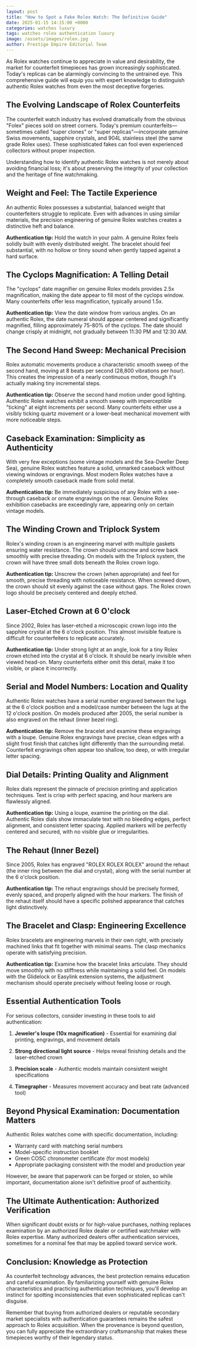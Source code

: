 ```yaml
---
layout: post
title: "How to Spot a Fake Rolex Watch: The Definitive Guide"
date: 2025-01-15 14:15:00 +0000
categories: watches luxury
tags: watches rolex authentication luxury
image: /assets/images/rolex.jpg
author: Prestige Empire Editorial Team
---
```


As Rolex watches continue to appreciate in value and desirability, the market for counterfeit timepieces has grown increasingly sophisticated. Today's replicas can be alarmingly convincing to the untrained eye. This comprehensive guide will equip you with expert knowledge to distinguish authentic Rolex watches from even the most deceptive forgeries.

## The Evolving Landscape of Rolex Counterfeits

The counterfeit watch industry has evolved dramatically from the obvious "Folex" pieces sold on street corners. Today's premium counterfeits—sometimes called "super clones" or "super replicas"—incorporate genuine Swiss movements, sapphire crystals, and 904L stainless steel (the same grade Rolex uses). These sophisticated fakes can fool even experienced collectors without proper inspection.

Understanding how to identify authentic Rolex watches is not merely about avoiding financial loss; it's about preserving the integrity of your collection and the heritage of fine watchmaking.

## Weight and Feel: The Tactile Experience

An authentic Rolex possesses a substantial, balanced weight that counterfeiters struggle to replicate. Even with advances in using similar materials, the precision engineering of genuine Rolex watches creates a distinctive heft and balance.

**Authentication tip:** Hold the watch in your palm. A genuine Rolex feels solidly built with evenly distributed weight. The bracelet should feel substantial, with no hollow or tinny sound when gently tapped against a hard surface.

## The Cyclops Magnification: A Telling Detail

The "cyclops" date magnifier on genuine Rolex models provides 2.5x magnification, making the date appear to fill most of the cyclops window. Many counterfeits offer less magnification, typically around 1.5x.

**Authentication tip:** View the date window from various angles. On an authentic Rolex, the date numeral should appear centered and significantly magnified, filling approximately 75-80% of the cyclops. The date should change crisply at midnight, not gradually between 11:30 PM and 12:30 AM.

## The Second Hand Sweep: Mechanical Precision

Rolex automatic movements produce a characteristic smooth sweep of the second hand, moving at 8 beats per second (28,800 vibrations per hour). This creates the impression of a nearly continuous motion, though it's actually making tiny incremental steps.

**Authentication tip:** Observe the second hand motion under good lighting. Authentic Rolex watches exhibit a smooth sweep with imperceptible "ticking" at eight increments per second. Many counterfeits either use a visibly ticking quartz movement or a lower-beat mechanical movement with more noticeable steps.

## Caseback Examination: Simplicity as Authenticity

With very few exceptions (some vintage models and the Sea-Dweller Deep Sea), genuine Rolex watches feature a solid, unmarked caseback without viewing windows or engravings. Most modern Rolex watches have a completely smooth caseback made from solid metal.

**Authentication tip:** Be immediately suspicious of any Rolex with a see-through caseback or ornate engravings on the rear. Genuine Rolex exhibition casebacks are exceedingly rare, appearing only on certain vintage models.

## The Winding Crown and Triplock System

Rolex's winding crown is an engineering marvel with multiple gaskets ensuring water resistance. The crown should unscrew and screw back smoothly with precise threading. On models with the Triplock system, the crown will have three small dots beneath the Rolex crown logo.

**Authentication tip:** Unscrew the crown (when appropriate) and feel for smooth, precise threading with noticeable resistance. When screwed down, the crown should sit evenly against the case without gaps. The Rolex crown logo should be precisely centered and deeply etched.

## Laser-Etched Crown at 6 O'clock

Since 2002, Rolex has laser-etched a microscopic crown logo into the sapphire crystal at the 6 o'clock position. This almost invisible feature is difficult for counterfeiters to replicate accurately.

**Authentication tip:** Under strong light at an angle, look for a tiny Rolex crown etched into the crystal at 6 o'clock. It should be nearly invisible when viewed head-on. Many counterfeits either omit this detail, make it too visible, or place it incorrectly.

## Serial and Model Numbers: Location and Quality

Authentic Rolex watches have a serial number engraved between the lugs at the 6 o'clock position and a model/case number between the lugs at the 12 o'clock position. On models produced after 2005, the serial number is also engraved on the rehaut (inner bezel ring).

**Authentication tip:** Remove the bracelet and examine these engravings with a loupe. Genuine Rolex engravings have precise, clean edges with a slight frost finish that catches light differently than the surrounding metal. Counterfeit engravings often appear too shallow, too deep, or with irregular letter spacing.

## Dial Details: Printing Quality and Alignment

Rolex dials represent the pinnacle of precision printing and application techniques. Text is crisp with perfect spacing, and hour markers are flawlessly aligned.

**Authentication tip:** Using a loupe, examine the printing on the dial. Authentic Rolex dials show immaculate text with no bleeding edges, perfect alignment, and consistent letter spacing. Applied markers will be perfectly centered and secured, with no visible glue or irregularities.

## The Rehaut (Inner Bezel)

Since 2005, Rolex has engraved "ROLEX ROLEX ROLEX" around the rehaut (the inner ring between the dial and crystal), along with the serial number at the 6 o'clock position.

**Authentication tip:** The rehaut engravings should be precisely formed, evenly spaced, and properly aligned with the hour markers. The finish of the rehaut itself should have a specific polished appearance that catches light distinctively.

## The Bracelet and Clasp: Engineering Excellence

Rolex bracelets are engineering marvels in their own right, with precisely machined links that fit together with minimal seams. The clasp mechanics operate with satisfying precision.

**Authentication tip:** Examine how the bracelet links articulate. They should move smoothly with no stiffness while maintaining a solid feel. On models with the Glidelock or Easylink extension systems, the adjustment mechanism should operate precisely without feeling loose or rough.

## Essential Authentication Tools

For serious collectors, consider investing in these tools to aid authentication:

1. **Jeweler's loupe (10x magnification)** - Essential for examining dial printing, engravings, and movement details

2. **Strong directional light source** - Helps reveal finishing details and the laser-etched crown

3. **Precision scale** - Authentic models maintain consistent weight specifications

4. **Timegrapher** - Measures movement accuracy and beat rate (advanced tool)

## Beyond Physical Examination: Documentation Matters

Authentic Rolex watches come with specific documentation, including:

- Warranty card with matching serial numbers
- Model-specific instruction booklet
- Green COSC chronometer certificate (for most models)
- Appropriate packaging consistent with the model and production year

However, be aware that paperwork can be forged or stolen, so while important, documentation alone isn't definitive proof of authenticity.

## The Ultimate Authentication: Authorized Verification

When significant doubt exists or for high-value purchases, nothing replaces examination by an authorized Rolex dealer or certified watchmaker with Rolex expertise. Many authorized dealers offer authentication services, sometimes for a nominal fee that may be applied toward service work.

## Conclusion: Knowledge as Protection

As counterfeit technology advances, the best protection remains education and careful examination. By familiarizing yourself with genuine Rolex characteristics and practicing authentication techniques, you'll develop an instinct for spotting inconsistencies that even sophisticated replicas can't disguise.

Remember that buying from authorized dealers or reputable secondary market specialists with authentication guarantees remains the safest approach to Rolex acquisition. When the provenance is beyond question, you can fully appreciate the extraordinary craftsmanship that makes these timepieces worthy of their legendary status.